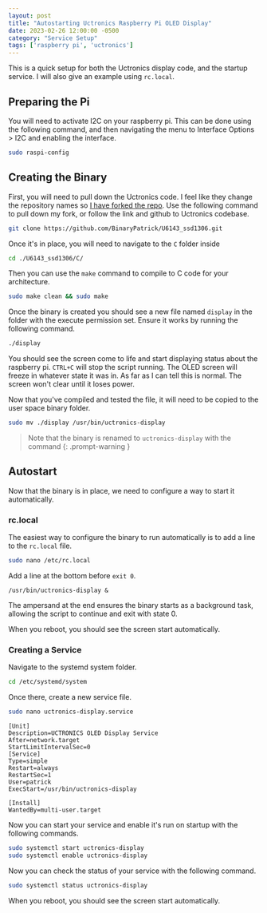 ```yaml
---
layout: post
title: "Autostarting Uctronics Raspberry Pi OLED Display"
date: 2023-02-26 12:00:00 -0500
category: "Service Setup"
tags: ['raspberry pi', 'uctronics']
---
```


This is a quick setup for both the Uctronics display code, and the startup service. I will also give an example using `rc.local`.

<!--more-->

## Preparing the Pi

You will need to activate I2C on your raspberry pi. This can be done using the following command, and then navigating the menu to Interface Options > I2C and enabling the interface.

```bash
sudo raspi-config
```

## Creating the Binary

First, you will need to pull down the Uctronics code. I feel like they change the repository names so [I have forked the repo](https://github.com/BinaryPatrick/U6143_ssd1306). Use the following command to pull down my fork, or follow the link and github to Uctronics codebase.

```bash
git clone https://github.com/BinaryPatrick/U6143_ssd1306.git
```

Once it's in place, you will need to navigate to the `C` folder inside

```bash
cd ./U6143_ssd1306/C/
```

Then you can use the `make` command to compile to C code for your architecture.

```bash
sudo make clean && sudo make
```

Once the binary is created you should see a new file named `display` in the folder with the execute permission set. Ensure it works by running the following command.

```bash
./display
```

You should see the screen come to life and start displaying status about the raspberry pi. `CTRL+C` will stop the script running. The OLED screen will freeze in whatever state it was in. As far as I can tell this is normal. The screen won't clear until it loses power.

Now that you've compiled and tested the file, it will need to be copied to the user space binary folder.

```bash
sudo mv ./display /usr/bin/uctronics-display
```

> Note that the binary is renamed to `uctronics-display` with the command
{: .prompt-warning }

## Autostart

Now that the binary is in place, we need to configure a way to start it automatically.

### rc.local

The easiest way to configure the binary to run automatically is to add a line to the `rc.local` file.

```bash
sudo nano /etc/rc.local
```

Add a line at the bottom before `exit 0`.

```text
/usr/bin/uctronics-display &
```

The ampersand at the end ensures the binary starts as a background task, allowing the script to continue and exit with state 0.

When you reboot, you should see the screen start automatically.

### Creating a Service

Navigate to the systemd system folder.

```bash
cd /etc/systemd/system
```

Once there, create a new service file.

```bash
sudo nano uctronics-display.service
```

```text
[Unit]
Description=UCTRONICS OLED Display Service
After=network.target
StartLimitIntervalSec=0
[Service]
Type=simple
Restart=always
RestartSec=1
User=patrick
ExecStart=/usr/bin/uctronics-display

[Install]
WantedBy=multi-user.target
```

Now you can start your service and enable it's run on startup with the following commands.

```bash
sudo systemctl start uctronics-display
sudo systemctl enable uctronics-display
```

Now you can check the status of your service with the following command.

```bash
sudo systemctl status uctronics-display
```

When you reboot, you should see the screen start automatically.
